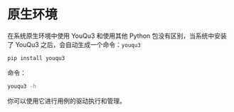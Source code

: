 # 原生环境

在系统原生环境中使用 YouQu3 和使用其他 Python 包没有区别，当系统中安装了 YouQu3 之后，会自动生成一个命令：`youqu3`

```bash
pip install youqu3
```

命令：

```bash
youqu3 -h
```

你可以使用它进行用例的驱动执行和管理。